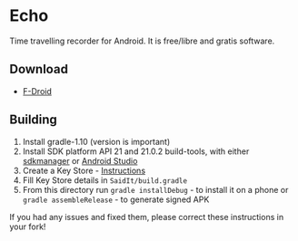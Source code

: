 Echo
====

Time travelling recorder for Android.
It is free/libre and gratis software.

Download
---

* [F-Droid](https://f-droid.org/repository/browse/?fdid=com.grasmanek94.saidit)

Building
---

1. Install gradle-1.10 (version is important)
1. Install SDK platform API 21 and 21.0.2 build-tools, with either [sdkmanager](https://developer.android.com/studio/command-line/sdkmanager) or [Android Studio](https://developer.android.com/studio)
1. Create a Key Store - [Instructions](http://stackoverflow.com/questions/3997748/how-can-i-create-a-keystore)
1. Fill Key Store details in `SaidIt/build.gradle`
1. From this directory run `gradle installDebug` - to install it on a phone or `gradle assembleRelease` - to generate signed APK

If you had any issues and fixed them, please correct these instructions in your fork!
